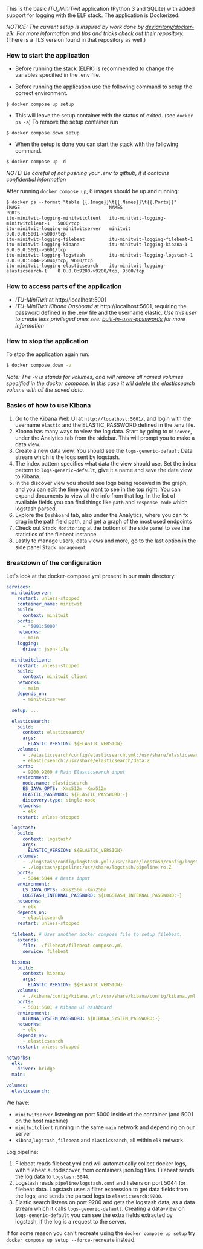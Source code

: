 This is the basic _ITU_MiniTwit_ application (Python 3 and SQLite) with added support for logging with the ELF stack. The application is Dockerized.

_NOTICE:_ _The current setup is inspired by work done by [deviantony/docker-elk](https://github.com/deviantony/docker-elk). For more information and tips and tricks check out their repository._ (There is a TLS version found in that repository as well.)

### How to start the application

- Before running the stack (ELFK) is recommended to change the variables specified in the .env file.

- Before running the application use the following command to setup the correct environment.

```console
$ docker compose up setup
```

- This will leave the setup container with the status of exited. (see `docker ps -a`) To remove the setup container run

```console
$ docker compose down setup
```

- When the setup is done you can start the stack with the following command.

```console
$ docker compose up -d
```

_NOTE:_ _Be careful of not pushing your .env to github, if it contains confidential information_

After running `docker compose up`, 6 images should be up and running:

```
$ docker ps --format "table {{.Image}}\t{{.Names}}\t{{.Ports}}"
IMAGE                                 NAMES                                   PORTS
itu-minitwit-logging-minitwitclient   itu-minitwit-logging-minitwitclient-1   5000/tcp
itu-minitwit-logging-minitwitserver   minitwit                                0.0.0.0:5001->5000/tcp
itu-minitwit-logging-filebeat         itu-minitwit-logging-filebeat-1
itu-minitwit-logging-kibana           itu-minitwit-logging-kibana-1           0.0.0.0:5601->5601/tcp
itu-minitwit-logging-logstash         itu-minitwit-logging-logstash-1         0.0.0.0:5044->5044/tcp, 9600/tcp
itu-minitwit-logging-elasticsearch    itu-minitwit-logging-elasticsearch-1    0.0.0.0:9200->9200/tcp, 9300/tcp
```

### How to access parts of the application

- _ITU-MiniTwit_ at http://localhost:5001
- _ITU-MiniTwit Kibana Dasboard_ at http://localhost:5601, requiring the password defined in the .env file and the username elastic.
  _Use this user to create less privileged ones see: [built-in-user-passwords](https://www.elastic.co/guide/en/elasticsearch/reference/current/built-in-users.html#set-built-in-user-passwords) for more information_

### How to stop the application

To stop the application again run:

```bash
$ docker compose down -v
```

_Note:_ _The -v is stands for volumes, and will remove all named volumes specified in the docker compose. In this case it will delete the elasticsearch volume with all the saved data._

### Basics of how to use Kibana
1. Go to the Kibana Web UI at `http://localhost:5601/`, and login with the username `elastic` and the ELASTIC_PASSWORD defined in the .env file. 
2. Kibana has many ways to view the log data. Start by going to `Discover`, under the Analytics tab from the sidebar. This will prompt you to make a data view. 
3. Create a new data view. You should see the `logs-generic-default` Data stream which is the logs sent by logstash. 
4. The index pattern specifies what data the view should use. Set the index pattern to `logs-generic-default`, give it a name and save the data view to Kibana. 
5. In the discover view you should see logs being received in the graph, and you can edit the time you want to see in the top right. You can expand documents to view all the info from that log. In the list of available fields you can find things like `path` and `response code` which logstash parsed. 
6. Explore the `Dashboard` tab, also under the Analytics, where you can fx drag in the path field path, and get a graph of the most used endpoints
7. Check out `Stack Monitoring` at the bottom of the side panel to see the statistics of the filebeat instance. 
8. Lastly to manage users, data views and more, go to the last option in the side panel `Stack management`


### Breakdown of the configuration

Let's look at the docker-compose.yml present in our main directory:

```yaml
services:
  minitwitserver:
    restart: unless-stopped
    container_name: minitwit
    build:
      context: minitwit
    ports:
      - "5001:5000"
    networks:
      - main
    logging:
      driver: json-file

  minitwitclient:
    restart: unless-stopped
    build:
      context: minitwit_client
    networks:
      - main
    depends_on:
      - minitwitserver

  setup: ...

  elasticsearch:
    build:
      context: elasticsearch/
      args:
        ELASTIC_VERSION: ${ELASTIC_VERSION}
    volumes:
      - ./elasticsearch/config/elasticsearch.yml:/usr/share/elasticsearch/config/elasticsearch.yml:ro,Z
      - elasticsearch:/usr/share/elasticsearch/data:Z
    ports:
      - 9200:9200 # Main Elasticsearch input
    environment:
      node.name: elasticsearch
      ES_JAVA_OPTS: -Xms512m -Xmx512m
      ELASTIC_PASSWORD: ${ELASTIC_PASSWORD:-}
      discovery.type: single-node
    networks:
      - elk
    restart: unless-stopped

  logstash:
    build:
      context: logstash/
      args:
        ELASTIC_VERSION: ${ELASTIC_VERSION}
    volumes:
      - ./logstash/config/logstash.yml:/usr/share/logstash/config/logstash.yml:ro,Z
      - ./logstash/pipeline:/usr/share/logstash/pipeline:ro,Z
    ports:
      - 5044:5044 # Beats input
    environment:
      LS_JAVA_OPTS: -Xms256m -Xmx256m
      LOGSTASH_INTERNAL_PASSWORD: ${LOGSTASH_INTERNAL_PASSWORD:-}
    networks:
      - elk
    depends_on:
      - elasticsearch
    restart: unless-stopped

  filebeat: # Uses another docker compose file to setup filebeat.
    extends:
      file: ./filebeat/filebeat-compose.yml
      service: filebeat

  kibana:
    build:
      context: kibana/
      args:
        ELASTIC_VERSION: ${ELASTIC_VERSION}
    volumes:
      - ./kibana/config/kibana.yml:/usr/share/kibana/config/kibana.yml:ro,Z
    ports:
      - 5601:5601 # Kibana UI Dashboard
    environment:
      KIBANA_SYSTEM_PASSWORD: ${KIBANA_SYSTEM_PASSWORD:-}
    networks:
      - elk
    depends_on:
      - elasticsearch
    restart: unless-stopped

networks:
  elk:
    driver: bridge
  main:

volumes:
  elasticsearch:
```

We have:

- `minitwitserver` listening on port 5000 inside of the container (and 5001 on the host machine)
- `minitwitclient` running in the same `main` network and depending on our server
- `kibana`,`logstash` ,`filebeat` and `elasticsearch`, all within `elk` network.

Log pipeline:

1. Filebeat reads filebeat.yml and will automatically collect docker logs, with filebeat.autodiscover, from containers json.log files. Filebeat sends the log data to `logstash:5044`.
2. Logstash reads `pipeline/logstash.conf` and listens on port 5044 for filebeat data. Logstash uses a filter expression to get data fields from the logs, and sends the parsed logs to `elasticsearch:9200`.
3. Elastic search listens on port 9200 and gets the logstash data, as a data stream which it calls `logs-generic-default`. Creating a data-view on `logs-generic-default` you can see the extra fields extracted by logstash, if the log is a request to the server.

If for some reason you can't recreate using the `docker compose up setup` try `docker compose up setup --force-recreate` instead.
